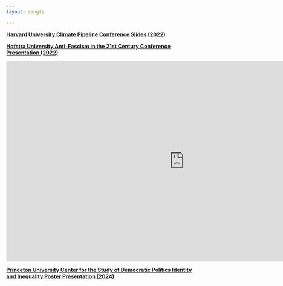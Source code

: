 ```yaml
---
layout: single

---
```



[**Harvard University Climate Pipeline Conference Slides (2022)**](/Final%20June%202022%20Harvard%20Climate%20Pipeline%20Conference%20Slides.pdf)

[**Hofstra University Anti-Fascism in the 21st Century Conference Presentation (2022)**](https://youtu.be/5Jiw7vaepFw?t=1323)

<iframe width="942" height="530" src="https://www.youtube.com/embed/5Jiw7vaepFw?start=1323" title="Panel V Communicating Anti Fascism Strategies, Tactics, and Implications" frameborder="0" allow="accelerometer; autoplay; clipboard-write; encrypted-media; gyroscope; picture-in-picture; web-share" allowfullscreen></iframe>


[**Princeton University Center for the Study of Democratic Politics Identity and Inequality Poster Presentation (2024)**](/Final_9.19.24_Lendway_CSDP_Presentation.pdf)
